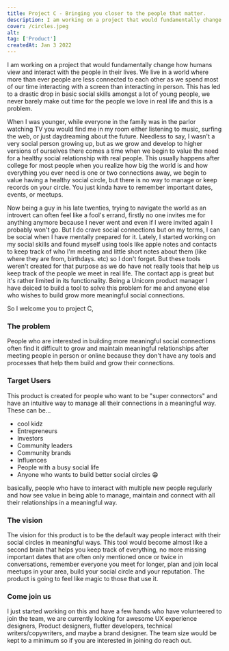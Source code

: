 ```yaml
---
title: Project C - Bringing you closer to the people that matter.
description: I am working on a project that would fundamentally change how humans view and interact with the people in their lives. We live in a world where more than ever people are less connected to each other as we spend most of our time interacting with a screen than interacting in person.
cover: /circles.jpeg
alt:
tag: ['Product']
createdAt: Jan 3 2022
---
```




I am working on a project that would fundamentally change how humans view and interact with the people in their lives. We live in a world where more than ever people are less connected to each other as we spend most of our time interacting with a screen than interacting in person. This has led to a drastic drop in basic social skills amongst a lot of young people, we never barely make out time for the people we love in real life and this is a problem.

When I was younger, while everyone in the family was in the parlor watching TV you would find me in my room either listening to music, surfing the web, or just daydreaming about the future. Needless to say, I wasn't a very social person growing up, but as we grow and develop to higher versions of ourselves there comes a time when we begin to value the need for a healthy social relationship with real people. This usually happens after college for most people when you realize how big the world is and how everything you ever need is one or two connections away, we begin to value having a healthy social circle, but there is no way to manage or keep records on your circle. You just kinda have to remember important dates, events, or meetups.  

Now being a guy in his late twenties, trying to navigate the world as an introvert can often feel like a fool's errand, firstly no one invites me for anything anymore because I never went and even if I were invited again I probably won't go. But I do crave social connections but on my terms, I can be social when I have mentally prepared for it. Lately, I started working on my social skills and found myself using tools like apple notes and contacts to keep track of who I'm meeting and little short notes about them (like where they are from, birthdays. etc) so I don't forget. But these tools weren't created for that purpose as we do have not really tools that help us keep track of the people we meet in real life. The contact app is great but it's rather limited in its functionality. Being a Unicorn product manager I have deiced to build a tool to solve this problem for me and anyone else who wishes to build grow more meaningful social connections. 

So I welcome you to project C,

### The problem

People who are interested in building more meaningful social connections often find it difficult to grow and maintain meaningful relationships after meeting people in person or online because they don't have any tools and processes that help them build and grow their connections.

### Target Users

This product is created for people who want to be "super connectors" and have an intuitive way to manage all their connections in a meaningful way. These can be...

- cool kidz
- Entrepreneurs
- Investors
- Community leaders
- Community brands
- Influences
- People with a busy social life
- Anyone who wants to build better social circles 😁

basically, people who have to interact with multiple new people regularly and how see value in being able to manage, maintain and connect with all their relationships in a meaningful way. 

### The vision

The vision for this product is to be the default way people interact with their social circles in meaningful ways. This tool would become almost like a second brain that helps you keep track of everything, no more missing important dates that are often only mentioned once or twice in conversations, remember everyone you meet for longer, plan and join local meetups in your area, build your social circle and your reputation. The product is going to feel like magic to those that use it.

### Come join us

I just started working on this and have a few hands who have volunteered to join the team, we are currently looking for awesome UX experience designers, Product designers, flutter developers, technical writers/copywriters, and maybe a brand designer. The team size would be kept to a minimum so if you are interested in joining do reach out.